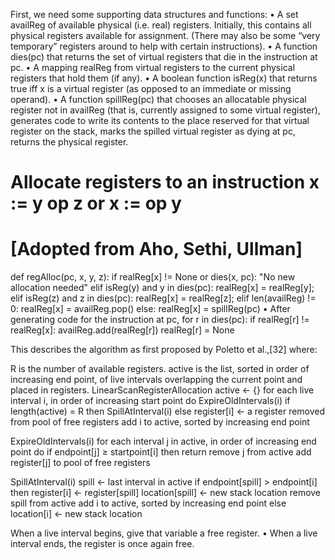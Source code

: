 First, we need some supporting data structures and functions:
• A set availReg of available physical (i.e. real) registers. Initially,
this contains all physical registers available for assignment. (There
may also be some “very temporary” registers around to help with
certain instructions).
• A function dies(pc) that returns the set of virtual registers that
die in the instruction at pc.
• A mapping realReg from virtual registers to the current physical
registers that hold them (if any).
• A boolean function isReg(x) that returns true iff x is a virtual register (as opposed to an immediate or missing operand).
• A function spillReg(pc) that chooses an allocatable physical register not in availReg (that is, currently assigned to some virtual register), generates code to write its contents to the place reserved
for that virtual register on the stack, marks the spilled virtual register as dying at pc, returns the physical register.

# Allocate registers to an instruction x := y op z or x := op y

# [Adopted from Aho, Sethi, Ullman]

def regAlloc(pc, x, y, z):
if realReg[x] != None or dies(x, pc):
"No new allocation needed"
elif isReg(y) and y in dies(pc):
realReg[x] = realReg[y];
elif isReg(z) and z in dies(pc):
realReg[x] = realReg[z];
elif len(availReg) != 0:
realReg[x] = availReg.pop()
else:
realReg[x] = spillReg(pc)
• After generating code for the instruction at pc,
for r in dies(pc):
if realReg[r] != realReg[x]:
availReg.add(realReg[r])
realReg[r] = None

This describes the algorithm as first proposed by Poletto et al.,[32] where:

R is the number of available registers.
active is the list, sorted in order of increasing end point, of live intervals overlapping the current point and placed in registers.
LinearScanRegisterAllocation
active ← {}
for each live interval i, in order of increasing start point do
ExpireOldIntervals(i)
if length(active) = R then
SpillAtInterval(i)
else
register[i] ← a register removed from pool of free registers
add i to active, sorted by increasing end point

ExpireOldIntervals(i)
for each interval j in active, in order of increasing end point do
if endpoint[j] ≥ startpoint[i] then
return
remove j from active
add register[j] to pool of free registers

SpillAtInterval(i)
spill ← last interval in active
if endpoint[spill] > endpoint[i] then
register[i] ← register[spill]
location[spill] ← new stack location
remove spill from active
add i to active, sorted by increasing end point
else
location[i] ← new stack location

When a live interval begins, give that variable a
free register.
• When a live interval ends, the register is once
again free.
